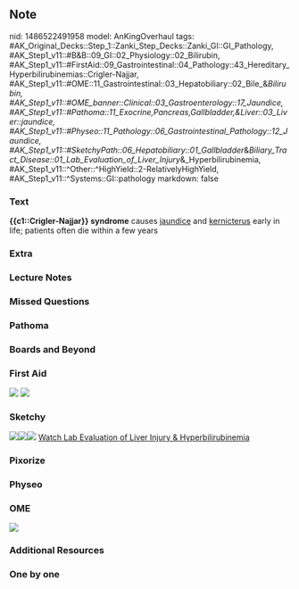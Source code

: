 ## Note
nid: 1486522491958
model: AnKingOverhaul
tags: #AK_Original_Decks::Step_1::Zanki_Step_Decks::Zanki_GI::GI_Pathology, #AK_Step1_v11::#B&B::09_GI::02_Physiology::02_Bilirubin, #AK_Step1_v11::#FirstAid::09_Gastrointestinal::04_Pathology::43_Hereditary_Hyperbilirubinemias::Crigler-Najjar, #AK_Step1_v11::#OME::11_Gastrointestinal::03_Hepatobiliary::02_Bile_&_Bilirubin, #AK_Step1_v11::#OME_banner::Clinical::03_Gastroenterology::17_Jaundice, #AK_Step1_v11::#Pathoma::11_Exocrine,Pancreas,Gallbladder,&Liver::03_Liver::jaundice, #AK_Step1_v11::#Physeo::11_Pathology::06_Gastrointestinal_Pathology::12_Jaundice, #AK_Step1_v11::#SketchyPath::06_Hepatobiliary::01_Gallbladder_&_Biliary_Tract_Disease::01_Lab_Evaluation_of_Liver_Injury_&_Hyperbilirubinemia, #AK_Step1_v11::^Other::^HighYield::2-RelativelyHighYield, #AK_Step1_v11::^Systems::GI::pathology
markdown: false

### Text
<div>
  <b>{{c1::Crigler-Najjar}} syndrome</b> causes <u>jaundice</u> and
  <u>kernicterus</u> early in life; patients often die within a few
  years
</div>

### Extra


### Lecture Notes


### Missed Questions


### Pathoma


### Boards and Beyond


### First Aid
<img src="tmpCwxwiN.png"> <img src="tmpHqJZpM.png">

### Sketchy
<img src=
"Screen%20Shot%202020-01-26%20at%2011.59.53%20AM.JPG"><img src=
"Screen%20Shot%202020-01-26%20at%2012.00.01%20PM.JPG"><img src=
"Zoverall%20picture%20(59)_1566160514431.jpg"> <a href=
"https://dashboard.sketchy.com/study/medical/courses/medical-pathophysiology/units/medical-pediatrics-hepatobiliary/videos/medical-pathophysiology-hepatobiliary-gallbladder-and-biliary-tract-disease-lab-evaluation-of-liver-injury-and-hyperbilirubinemia?utm_source=anki&utm_medium=partnership&utm_campaign=february_update&utm_content=medical">
Watch Lab Evaluation of Liver Injury & Hyperbilirubinemia</a>

### Pixorize


### Physeo


### OME
<div class="ome-widget">
  <a href=
  "https://onlinemeded.org/spa/gastroenterology/jaundice/acquire?ref=anki">
  <img src="_OME_AnkiFlashcards_Lesson_2.png"></a>
</div>

### Additional Resources


### One by one

